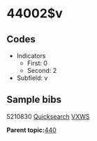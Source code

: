 # 44002$v

## Codes

-   Indicators
    -   First: 0
    -   Second: 2
-   Subfield: v

## Sample bibs

5210830 [Quicksearch](https://search.library.yale.edu/catalog/5210830) [VXWS](http://prodorbis.library.yale.edu:7014/vxws/GetHoldingsService?bibId=5210830)

**Parent topic:**[440](../../tags/440/440.md)

